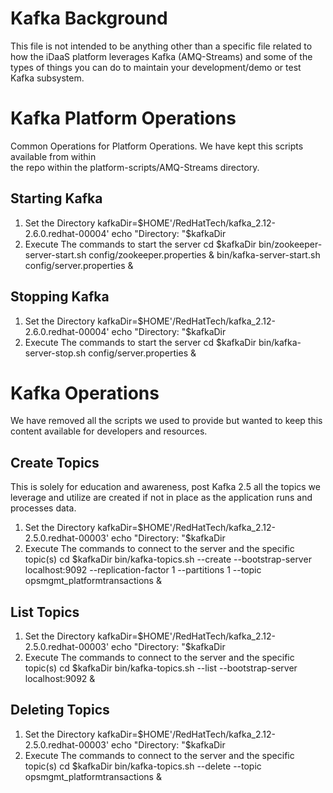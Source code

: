 # Kafka Background
This file is not intended to be anything other than a specific file related to how the iDaaS
platform leverages Kafka (AMQ-Streams) and some of the types of things you can do to maintain
your development/demo or test Kafka subsystem.

# Kafka Platform Operations
Common Operations for Platform Operations. We have kept this scripts available from within  
the repo within the platform-scripts/AMQ-Streams directory.

## Starting Kafka
1. Set the Directory
kafkaDir=$HOME'/RedHatTech/kafka_2.12-2.6.0.redhat-00004'
echo "Directory: "$kafkaDir
2. Execute The commands to start the server
cd $kafkaDir
bin/zookeeper-server-start.sh config/zookeeper.properties &
bin/kafka-server-start.sh config/server.properties &

## Stopping Kafka
1. Set the Directory
kafkaDir=$HOME'/RedHatTech/kafka_2.12-2.6.0.redhat-00004'
echo "Directory: "$kafkaDir
2. Execute The commands to start the server
cd $kafkaDir
bin/kafka-server-stop.sh config/server.properties &

# Kafka Operations
We have removed all the scripts we used to provide but wanted to keep this content available for developers and resources.

## Create Topics
This is solely for education and awareness, post Kafka 2.5 all the topics we leverage and utilize are
created if not in place as the application runs and processes data.

1. Set the Directory
kafkaDir=$HOME'/RedHatTech/kafka_2.12-2.5.0.redhat-00003'
echo "Directory: "$kafkaDir
2. Execute The commands to connect to the server and the specific topic(s)
cd $kafkaDir
bin/kafka-topics.sh --create --bootstrap-server localhost:9092 --replication-factor 1 --partitions 1 --topic opsmgmt_platformtransactions &

## List Topics
1. Set the Directory
kafkaDir=$HOME'/RedHatTech/kafka_2.12-2.5.0.redhat-00003'
echo "Directory: "$kafkaDir
2. Execute The commands to connect to the server and the specific topic(s)
cd $kafkaDir
bin/kafka-topics.sh --list --bootstrap-server localhost:9092 &

## Deleting Topics
1. Set the Directory
kafkaDir=$HOME'/RedHatTech/kafka_2.12-2.5.0.redhat-00003'
echo "Directory: "$kafkaDir
2. Execute The commands to connect to the server and the specific topic(s)
cd $kafkaDir
bin/kafka-topics.sh --delete --topic opsmgmt_platformtransactions &

